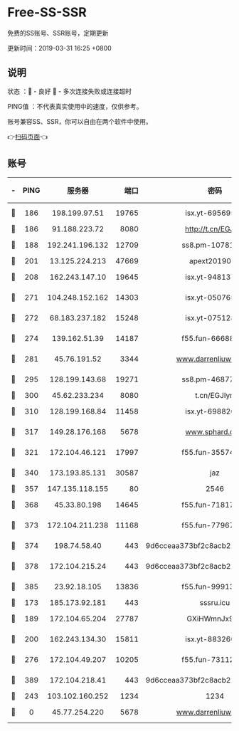 # Free-SS-SSR

免费的SS账号、SSR账号，定期更新

更新时间：2019-03-31 16:25 +0800

## 说明

状态     ：🙂 - 良好 🙁 - 多次连接失败或连接超时

PING值   ：不代表真实使用中的速度，仅供参考。

账号兼容SS、SSR，你可以自由在两个软件中使用。

👉[扫码页面](https://liesauer.github.io/Free-SS-SSR/)👈

## 账号

|-|PING|服务器|端口|密码|加密方式|区域|
|:----:|:----:|:-----:|-----:|:----:|:----:|:----:|
|🙂|186|198.199.97.51|19765|isx.yt-69569587|aes-256-cfb|US|
|🙂|186|91.188.223.72|8080|http://t.cn/EGJIyrl|rc4-md5|RU|
|🙂|188|192.241.196.132|12709|ss8.pm-10781424|aes-256-cfb|US|
|🙂|201|13.125.224.213|47669|apext2019001|chacha20|KR|
|🙂|208|162.243.147.10|19645|isx.yt-94813744|aes-256-cfb|US|
|🙂|271|104.248.152.162|14303|isx.yt-05076511|aes-256-cfb|SG|
|🙂|272|68.183.237.182|15248|isx.yt-07512892|aes-256-cfb|SG|
|🙂|274|139.162.51.39|14187|f55.fun-66688027|aes-256-cfb|SG|
|🙂|281|45.76.191.52|3344|www.darrenliuwei.com|aes-256-cfb|JP|
|🙂|295|128.199.143.68|19271|ss8.pm-46877395|aes-256-cfb|SG|
|🙂|300|45.62.233.234|8080|t.cn/EGJIyrl|rc4-md5|CA|
|🙂|310|128.199.168.84|11458|isx.yt-69882688|aes-256-cfb|SG|
|🙂|317|149.28.176.168|5678|www.sphard.com|aes-256-cfb|AU|
|🙂|321|172.104.46.121|17997|f55.fun-35574744|aes-256-cfb|SG|
|🙂|340|173.193.85.131|30587|jaz|aes-256-cfb|US|
|🙂|357|147.135.118.155|80|2546|chacha20|US|
|🙂|368|45.33.80.198|14645|f55.fun-71817463|aes-256-cfb|US|
|🙂|373|172.104.211.238|11168|f55.fun-77967881|aes-256-cfb|US|
|🙂|374|198.74.58.40|443|9d6cceaa373bf2c8acb22e60b6a58be6|aes-256-cfb|US|
|🙂|378|172.104.215.24|443|9d6cceaa373bf2c8acb22e60b6a58be6|aes-256-cfb|US|
|🙂|385|23.92.18.105|13836|f55.fun-99913847|aes-256-cfb|US|
|🙂|173|185.173.92.181|443|sssru.icu|rc4-md5|RU|
|🙂|189|172.104.65.204|27787|GXiHWmnJx94S|aes-256-cfb|JP|
|🙂|200|162.243.134.30|15811|isx.yt-88326098|aes-256-cfb|US|
|🙂|276|172.104.49.207|10205|f55.fun-73112677|aes-256-cfb|SG|
|🙂|389|172.104.218.41|443|9d6cceaa373bf2c8acb22e60b6a58be6|aes-256-cfb|US|
|🙁|243|103.102.160.252|1234|1234|rc4-md5|JP|
|🙁|0|45.77.254.220|5678|www.darrenliuwei.com|aes-256-cfb|SG|
